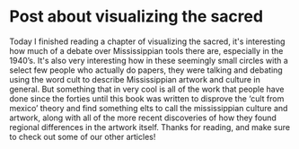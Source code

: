 # Post about visualizing the sacred

Today I finished reading a chapter of visualizing the sacred, it's interesting how much of a debate over Mississippian tools there are, especially in the 1940’s.
It's also very interesting how in these seemingly small circles with a select few people who actually do papers, they were talking and debating using the word cult to describe Mississippian artwork and culture in general. But something that in very cool is all of the work that people have done since the forties until this book was written to disprove the ‘cult from mexico’ theory and find something elts to call the mississippian culture and artwork, along with all of the more recent discoveries of how they found regional differences in the artwork itself. Thanks for reading, and make sure to check out some of our other articles!
